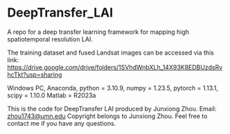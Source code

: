 # DeepTransfer_LAI
A repo for a deep transfer learning framework for mapping high spatiotemporal resolution LAI.

The training dataset and fused Landsat images can be accessed via this link:
https://drive.google.com/drive/folders/1SVhdWnbXLh_14X93K8EDBUzdsRvhcTkt?usp=sharing

Windows PC, Anaconda, python = 3.10.9, numpy = 1.23.5, pytorch = 1.13.1, scipy = 1.10.0
Matlab = R2023a

This is the code for DeepTransfer LAI produced by Junxiong Zhou. Email: zhou1743@umn.edu Copyright belongs to Junxiong Zhou.
Feel free to contact me if you have any questions.
